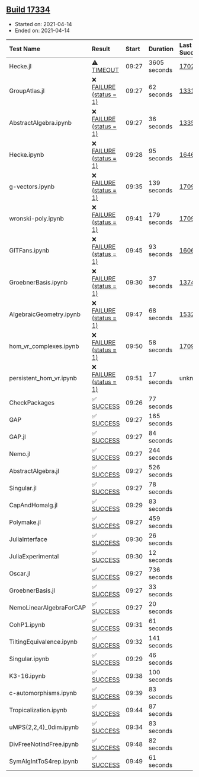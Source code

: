 ## [Build 17334](https://oscarci.mathematik.uni-kl.de/job/oscar/17334/)

* Started on: 2021-04-14
* Ended on: 2021-04-14

| Test Name    | Result | Start | Duration | Last Success | First Failure |
|:-------------|:-------|:------|:---------|:-------------|:--------------|
| Hecke.jl | ⚠ [TIMEOUT](https://oscarci.mathematik.uni-kl.de/job/oscar/17334/artifact/logs/build-17334/Hecke.jl.log) | 09:27 | 3605 seconds | [17022](https://oscarci.mathematik.uni-kl.de/job/oscar/17022/) | [17023](https://oscarci.mathematik.uni-kl.de/job/oscar/17023/) |
| GroupAtlas.jl | ❌ [FAILURE (status = 1)](https://oscarci.mathematik.uni-kl.de/job/oscar/17334/artifact/logs/build-17334/GroupAtlas.jl.log) | 09:27 | 62 seconds | [13311](https://oscarci.mathematik.uni-kl.de/job/oscar/13311/) | [13312](https://oscarci.mathematik.uni-kl.de/job/oscar/13312/) |
| AbstractAlgebra.ipynb | ❌ [FAILURE (status = 1)](https://oscarci.mathematik.uni-kl.de/job/oscar/17334/artifact/logs/build-17334/AbstractAlgebra.ipynb.log) | 09:27 | 36 seconds | [13355](https://oscarci.mathematik.uni-kl.de/job/oscar/13355/) | [13356](https://oscarci.mathematik.uni-kl.de/job/oscar/13356/) |
| Hecke.ipynb | ❌ [FAILURE (status = 1)](https://oscarci.mathematik.uni-kl.de/job/oscar/17334/artifact/logs/build-17334/Hecke.ipynb.log) | 09:28 | 95 seconds | [16463](https://oscarci.mathematik.uni-kl.de/job/oscar/16463/) | [16464](https://oscarci.mathematik.uni-kl.de/job/oscar/16464/) |
| g-vectors.ipynb | ❌ [FAILURE (status = 1)](https://oscarci.mathematik.uni-kl.de/job/oscar/17334/artifact/logs/build-17334/g-vectors.ipynb.log) | 09:35 | 139 seconds | [17099](https://oscarci.mathematik.uni-kl.de/job/oscar/17099/) | [17100](https://oscarci.mathematik.uni-kl.de/job/oscar/17100/) |
| wronski-poly.ipynb | ❌ [FAILURE (status = 1)](https://oscarci.mathematik.uni-kl.de/job/oscar/17334/artifact/logs/build-17334/wronski-poly.ipynb.log) | 09:41 | 179 seconds | [17098](https://oscarci.mathematik.uni-kl.de/job/oscar/17098/) | [17099](https://oscarci.mathematik.uni-kl.de/job/oscar/17099/) |
| GITFans.ipynb | ❌ [FAILURE (status = 1)](https://oscarci.mathematik.uni-kl.de/job/oscar/17334/artifact/logs/build-17334/GITFans.ipynb.log) | 09:45 | 93 seconds | [16068](https://oscarci.mathematik.uni-kl.de/job/oscar/16068/) | [16069](https://oscarci.mathematik.uni-kl.de/job/oscar/16069/) |
| GroebnerBasis.ipynb | ❌ [FAILURE (status = 1)](https://oscarci.mathematik.uni-kl.de/job/oscar/17334/artifact/logs/build-17334/GroebnerBasis.ipynb.log) | 09:30 | 37 seconds | [13748](https://oscarci.mathematik.uni-kl.de/job/oscar/13748/) | [13749](https://oscarci.mathematik.uni-kl.de/job/oscar/13749/) |
| AlgebraicGeometry.ipynb | ❌ [FAILURE (status = 1)](https://oscarci.mathematik.uni-kl.de/job/oscar/17334/artifact/logs/build-17334/AlgebraicGeometry.ipynb.log) | 09:47 | 68 seconds | [15322](https://oscarci.mathematik.uni-kl.de/job/oscar/15322/) | [15323](https://oscarci.mathematik.uni-kl.de/job/oscar/15323/) |
| hom_vr_complexes.ipynb | ❌ [FAILURE (status = 1)](https://oscarci.mathematik.uni-kl.de/job/oscar/17334/artifact/logs/build-17334/hom_vr_complexes.ipynb.log) | 09:50 | 58 seconds | [17099](https://oscarci.mathematik.uni-kl.de/job/oscar/17099/) | [17100](https://oscarci.mathematik.uni-kl.de/job/oscar/17100/) |
| persistent_hom_vr.ipynb | ❌ [FAILURE (status = 1)](https://oscarci.mathematik.uni-kl.de/job/oscar/17334/artifact/logs/build-17334/persistent_hom_vr.ipynb.log) | 09:51 | 17 seconds | unknown | unknown |
| CheckPackages | ✅ [SUCCESS](https://oscarci.mathematik.uni-kl.de/job/oscar/17334/artifact/logs/build-17334/CheckPackages.log) | 09:26 | 77 seconds |  |  |
| GAP | ✅ [SUCCESS](https://oscarci.mathematik.uni-kl.de/job/oscar/17334/artifact/logs/build-17334/GAP.log) | 09:27 | 165 seconds |  |  |
| GAP.jl | ✅ [SUCCESS](https://oscarci.mathematik.uni-kl.de/job/oscar/17334/artifact/logs/build-17334/GAP.jl.log) | 09:27 | 84 seconds |  |  |
| Nemo.jl | ✅ [SUCCESS](https://oscarci.mathematik.uni-kl.de/job/oscar/17334/artifact/logs/build-17334/Nemo.jl.log) | 09:27 | 244 seconds |  |  |
| AbstractAlgebra.jl | ✅ [SUCCESS](https://oscarci.mathematik.uni-kl.de/job/oscar/17334/artifact/logs/build-17334/AbstractAlgebra.jl.log) | 09:27 | 526 seconds |  |  |
| Singular.jl | ✅ [SUCCESS](https://oscarci.mathematik.uni-kl.de/job/oscar/17334/artifact/logs/build-17334/Singular.jl.log) | 09:27 | 78 seconds |  |  |
| CapAndHomalg.jl | ✅ [SUCCESS](https://oscarci.mathematik.uni-kl.de/job/oscar/17334/artifact/logs/build-17334/CapAndHomalg.jl.log) | 09:29 | 83 seconds |  |  |
| Polymake.jl | ✅ [SUCCESS](https://oscarci.mathematik.uni-kl.de/job/oscar/17334/artifact/logs/build-17334/Polymake.jl.log) | 09:27 | 459 seconds |  |  |
| JuliaInterface | ✅ [SUCCESS](https://oscarci.mathematik.uni-kl.de/job/oscar/17334/artifact/logs/build-17334/JuliaInterface.log) | 09:30 | 26 seconds |  |  |
| JuliaExperimental | ✅ [SUCCESS](https://oscarci.mathematik.uni-kl.de/job/oscar/17334/artifact/logs/build-17334/JuliaExperimental.log) | 09:30 | 12 seconds |  |  |
| Oscar.jl | ✅ [SUCCESS](https://oscarci.mathematik.uni-kl.de/job/oscar/17334/artifact/logs/build-17334/Oscar.jl.log) | 09:27 | 736 seconds |  |  |
| GroebnerBasis.jl | ✅ [SUCCESS](https://oscarci.mathematik.uni-kl.de/job/oscar/17334/artifact/logs/build-17334/GroebnerBasis.jl.log) | 09:27 | 33 seconds |  |  |
| NemoLinearAlgebraForCAP | ✅ [SUCCESS](https://oscarci.mathematik.uni-kl.de/job/oscar/17334/artifact/logs/build-17334/NemoLinearAlgebraForCAP.log) | 09:27 | 20 seconds |  |  |
| CohP1.ipynb | ✅ [SUCCESS](https://oscarci.mathematik.uni-kl.de/job/oscar/17334/artifact/logs/build-17334/CohP1.ipynb.log) | 09:31 | 61 seconds |  |  |
| TiltingEquivalence.ipynb | ✅ [SUCCESS](https://oscarci.mathematik.uni-kl.de/job/oscar/17334/artifact/logs/build-17334/TiltingEquivalence.ipynb.log) | 09:32 | 141 seconds |  |  |
| Singular.ipynb | ✅ [SUCCESS](https://oscarci.mathematik.uni-kl.de/job/oscar/17334/artifact/logs/build-17334/Singular.ipynb.log) | 09:29 | 46 seconds |  |  |
| K3-16.ipynb | ✅ [SUCCESS](https://oscarci.mathematik.uni-kl.de/job/oscar/17334/artifact/logs/build-17334/K3-16.ipynb.log) | 09:38 | 100 seconds |  |  |
| c-automorphisms.ipynb | ✅ [SUCCESS](https://oscarci.mathematik.uni-kl.de/job/oscar/17334/artifact/logs/build-17334/c-automorphisms.ipynb.log) | 09:39 | 83 seconds |  |  |
| Tropicalization.ipynb | ✅ [SUCCESS](https://oscarci.mathematik.uni-kl.de/job/oscar/17334/artifact/logs/build-17334/Tropicalization.ipynb.log) | 09:44 | 87 seconds |  |  |
| uMPS(2,2,4)_0dim.ipynb | ✅ [SUCCESS](https://oscarci.mathematik.uni-kl.de/job/oscar/17334/artifact/logs/build-17334/uMPS-2-2-4-_0dim.ipynb.log) | 09:34 | 83 seconds |  |  |
| DivFreeNotIndFree.ipynb | ✅ [SUCCESS](https://oscarci.mathematik.uni-kl.de/job/oscar/17334/artifact/logs/build-17334/DivFreeNotIndFree.ipynb.log) | 09:48 | 82 seconds |  |  |
| SymAlgIntToS4rep.ipynb | ✅ [SUCCESS](https://oscarci.mathematik.uni-kl.de/job/oscar/17334/artifact/logs/build-17334/SymAlgIntToS4rep.ipynb.log) | 09:49 | 61 seconds |  |  |
